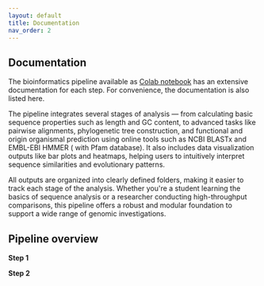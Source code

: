 ```yaml
---
layout: default
title: Documentation
nav_order: 2
---
```


## Documentation

The bioinformatics pipeline available as [Colab notebook](https://colab.research.google.com/github/luquelab/bioinformatics-teamCanes/blob/main/notebooks/main_pipeline.ipynb) has an extensive documentation for each step. For convenience, the documentation is also listed here.

The pipeline integrates several stages of analysis — from calculating basic sequence properties such as length and GC content, to advanced tasks like pairwise alignments, phylogenetic tree construction, and functional and origin organismal prediction using online tools such as NCBI BLASTx and EMBL-EBI HMMER ( with Pfam database). It also includes data visualization outputs like bar plots and heatmaps, helping users to intuitively interpret sequence similarities and evolutionary patterns.

All outputs are organized into clearly defined folders, making it easier to track each stage of the analysis. Whether you're a student learning the basics of sequence analysis or a researcher conducting high-throughput comparisons, this pipeline offers a robust and modular foundation to support a wide range of genomic investigations.   

## Pipeline overview
**Step 1**

**Step 2**
